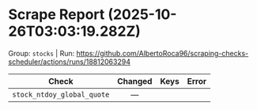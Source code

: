 # Scrape Report (2025-10-26T03:03:19.282Z)

Group: `stocks`  |  Run: https://github.com/AlbertoRoca96/scraping-checks-scheduler/actions/runs/18812063294

| Check | Changed | Keys | Error |
|---|:---:|:--|:--|
| `stock_ntdoy_global_quote` | — |  |  |
